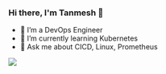### Hi there, I'm Tanmesh 👋

<!--
**tanmeshbhokare/tanmeshbhokare** is a ✨ _special_ ✨ repository because its `README.md` (this file) appears on your GitHub profile.

Here are some ideas to get you started:

- 🔭 I’m currently working on ...
- 🌱 I’m currently learning ...
- 👯 I’m looking to collaborate on ...
- 🤔 I’m looking for help with ...
- 💬 Ask me about ...
- 📫 How to reach me: ...
- 😄 Pronouns: ...
- ⚡ Fun fact: ...
-->

- 🔭 I’m a DevOps Engineer
- 🌱 I’m currently learning Kubernetes
- 💬 Ask me about CICD, Linux, Prometheus




![](https://komarev.com/ghpvc/?username=tanmeshbhokare)
